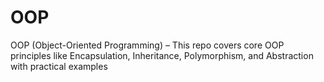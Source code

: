 # OOP
OOP (Object-Oriented Programming) – This repo covers core OOP principles like Encapsulation, Inheritance, Polymorphism, and Abstraction with practical examples
